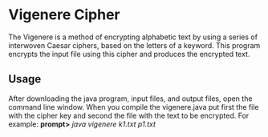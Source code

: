 # Vigenere Cipher

The Vigenere is a method of encrypting alphabetic text by using a series of interwoven Caesar ciphers, based on the letters of a keyword. This program encrypts the input file using this cipher and produces the encrypted text.


## Usage

After downloading the java program, input files, and output files, open the command line window. When you compile the vigenere.java put first the file with the cipher key and second the file with the text to be encrypted. For example:
**prompt>** *java vigenere k1.txt p1.txt*
